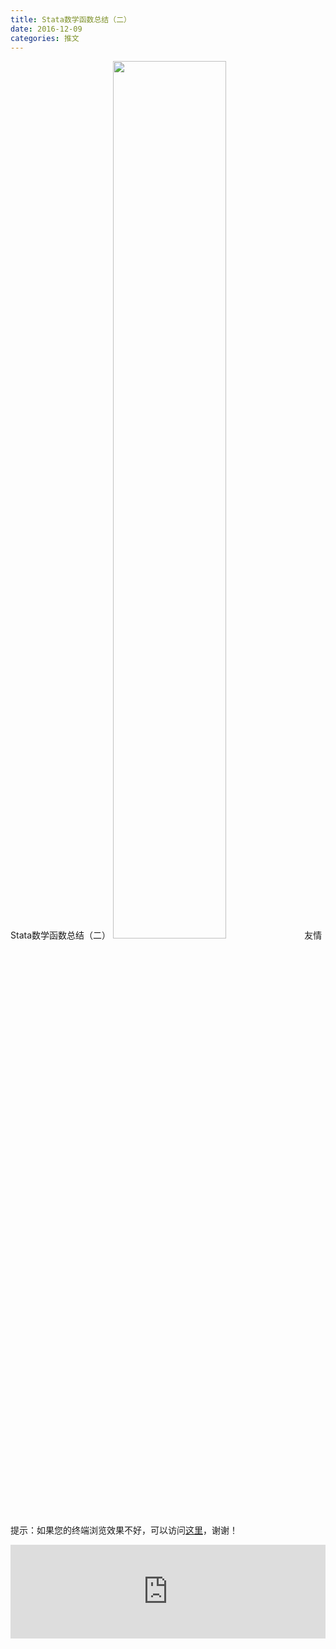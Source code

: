 ```yaml
---
title: Stata数学函数总结（二）
date: 2016-12-09
categories: 推文
---
```

Stata数学函数总结（二）
<img src="http://mmbiz.qpic.cn/mmbiz_jpg/ACviaWTBFxhZib5Vn6f3k5KxVIbzJicxtibCA5Hia2jaN8E2icWAbe3ShiaHAGpptwicZWRAAhzPbUNuzCPx7M788JUdnw/0?wx_fmt.jpeg" style="width: 60%; height: auto;"/><!--more-->
友情提示：如果您的终端浏览效果不好，可以访问[这里](https://stata-club.github.io/stata_article/2016-12-09.html)，谢谢！
<iframe src="https://stata-club.github.io/stata_article/2016-12-09.html" id="iframepage" frameborder="0" scrolling="no" marginheight="0" marginwidth="0" width="100%" onLoad="iFrameHeight()"></iframe>
<script type="text/javascript" language="javascript">
function iFrameHeight() {
var ifm= document.getElementById("iframepage");
var subWeb = document.frames ? document.frames["iframepage"].document : ifm.contentDocument;   
if(ifm != null && subWeb != null) {
 ifm.height = subWeb.body.scrollHeight;
} 
} 
</script> 